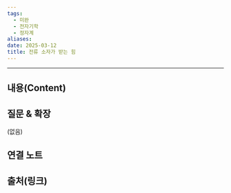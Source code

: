 ```yaml
---
tags:
  - 미완
  - 전자기학
  - 정자계
aliases: 
date: 2025-03-12
title: 전류 소자가 받는 힘
---
```


---

## 내용(Content)


## 질문 & 확장

(없음)

## 연결 노트

## 출처(링크)





